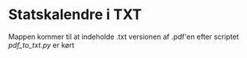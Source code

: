 # Statskalendre i TXT
Mappen kommer til at indeholde .txt versionen af .pdf'en efter scriptet *pdf_to_txt.py* er kørt